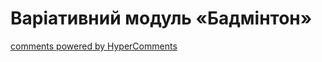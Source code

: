 <div id="hypercomments_widget" class="js-hypercomments-widget invisible"></div>

Варіативний модуль «Бадмінтон»
=============================



<div class="js-hypercomments-container">
    <a href="http://hypercomments.com" class="hc-link" title="comments widget">comments powered by HyperComments</a>
</div>